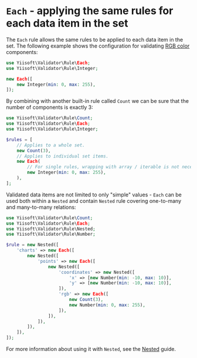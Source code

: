 # `Each` - applying the same rules for each data item in the set

The `Each` rule allows the same rules to be applied to each data item in the set. The following example shows
the configuration for validating [RGB color] components:

```php
use Yiisoft\Validator\Rule\Each;
use Yiisoft\Validator\Rule\Integer;

new Each([
    new Integer(min: 0, max: 255),
]);
```

By combining with another built-in rule called `Count` we can be sure that the number of components is exactly 3:

```php
use Yiisoft\Validator\Rule\Count;
use Yiisoft\Validator\Rule\Each;
use Yiisoft\Validator\Rule\Integer;

$rules = [
    // Applies to a whole set.
    new Count(3),
    // Applies to individual set items.
    new Each(        
        // For single rules, wrapping with array / iterable is not necessary.
        new Integer(min: 0, max: 255),
    ),
];
```

Validated data items are not limited to only "simple" values - `Each` can be used both within a `Nested` and contain 
`Nested` rule covering one-to-many and many-to-many relations:

```php
use Yiisoft\Validator\Rule\Count;
use Yiisoft\Validator\Rule\Each;
use Yiisoft\Validator\Rule\Nested;
use Yiisoft\Validator\Rule\Number;

$rule = new Nested([
    'charts' => new Each([
        new Nested([
            'points' => new Each([
                new Nested([
                    'coordinates' => new Nested([
                        'x' => [new Number(min: -10, max: 10)],
                        'y' => [new Number(min: -10, max: 10)],
                    ]),
                    'rgb' => new Each([
                        new Count(3),
                        new Number(min: 0, max: 255),
                    ]),
                ]),
            ]),
        ]),
    ]),
]);
```

For more information about using it with `Nested`, see the [Nested] guide.

[RGB color]: https://en.wikipedia.org/wiki/RGB_color_model
[Nested]: built-in-rules-nested.md
